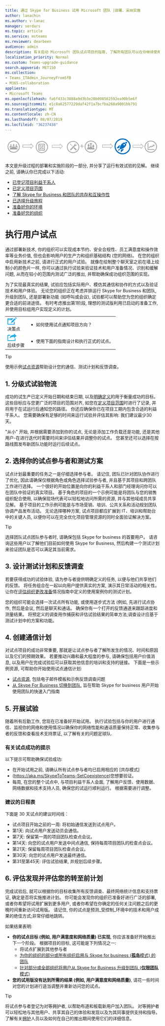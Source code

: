 ```yaml
---
title: 通过 Skype for Business 试用 Microsoft 团队 |部署、采纳实施
author: lanachin
ms.author: v-lanac
manager: serdars
ms.topic: article
ms.service: msteams
ms.reviewer: dearbeen
audience: admin
description: 有关启动 Microsoft 团队试点项目的指南, 了解所有团队可以在你继续使用 Skype for Business 时提供你的组织
localization_priority: Normal
ms.custom: Teams-upgrade-guidance
search.appverid: MET150
ms.collection:
- Teams_ITAdmin_JourneyFromSfB
- M365-collaboration
appliesto:
- Microsoft Teams
ms.openlocfilehash: fa6f433c3888a9d3b3e20b098562592ea90b5e6f
ms.sourcegitcommit: e1c8a62577229daf42f1a7bcfba268a9001bb791
ms.translationtype: MT
ms.contentlocale: zh-CN
ms.lasthandoff: 08/07/2019
ms.locfileid: "36237438"
---
```

![升级旅行图, 突出显示部署和实现](media/upgrade-banner-deployment.png "升级旅程的阶段, 重点介绍部署和实施阶段")

本文是升级过程的部署和实施阶段的一部分, 并分享了运行有效试验的见解。 继续之前, 请确认你已完成以下活动:

- [已登记项目利益干系人](upgrade-enlist-stakeholders.md)
- [已定义项目范围](https://aka.ms/SkypetoTeams-Scope)
- [了解 Skype for Business 和团队的共存和互操作性](https://aka.ms/SkypeToTeams-Coexist)
- [已选择升级旅程](upgrade-and-coexistence-of-skypeforbusiness-and-teams.md)
- [准备好你的环境](https://aka.ms/SkypeToTeams-TechnicalReadiness)
- [准备好您的组织](https://aka.ms/SkypeToTeams-UserReadiness)

# <a name="conduct-a-user-pilot"></a>执行用户试点

通过部署新技术, 你的组织可以实现成本节约、安全合规性、员工满意度和操作效率等业务价值, 但也会影响用户的生产力和组织基础结构 (您的网络)。 在您的组织中启用新技术之前, 请进行正式的用户试验。 就像在绘制整个聊天室之前在墙上绘制小的颜色片一样, 你可以通过执行试验来验证技术和用户准备情况、识别和缓解问题, 从而在较小的范围内测试广泛的推出, 并帮助确保成功组织范围的实现。

为了实现最真实的结果, 试验应包括实际用户、模仿其通信和协作的方式以及验证技术和用户体验。 无论您的组织正在考虑并排运行 Skype for Business 和团队, 升级到团队, 还是部署新功能 (如呼叫或会议), 试验都可以帮助您为您的组织确定更合适的前进途径。 有时考虑推出第1阶段, 理想的测试版利用已启动的准备工作, 并使用目标组用户实现定义的计划。

| | |
|---|---|
| ![描述决策点的图标](media/audio_conferencing_image7.png) <br/>决策点|<ul><li>如何使用试点通知项目方向？</li></ul> |
| ![描述下一步的图标](media/audio_conferencing_image9.png)<br/>后续步骤|<ul><li>使用下面的指南设计和执行正式的试点。</li></ul>|

> [!Tip]
> 使用示例[试点资源](https://aka.ms/UpgradeSuccessKit)帮助设计您的通信、测试计划和反馈调查。

## <a name="1-outline-pilot-logistics"></a>1. 分级式试验物流

成功的试生产已定义开始日期和结束日期, 以及[明确定义](upgrade-define-project-scope.md#project-goals)的用于衡量成功的目标。 这些目标应与您更广泛的项目的范围对齐, 如您在[定义项目范围](upgrade-define-project-scope.md)时进行了记录, 并将用于在试运行后通知您的路径。 你还应确保你已在项目工期内包含合适的利益干系人。 您需要确保有足够的时间来运行试验并评估其影响: 我们建议最少30天。

"从小" 开始, 并根据需要添加到你的试点, 无论是添加工作负载还是功能, 还是其他用户-在进行迭代时需要时间来评估结果并调整你的试点。 您甚至还可以选择在按路线图发布新团队功能时运行后续试点。

## <a name="2-select-your-pilot-participants-and-test-scenarios"></a>2. 选择你的试点参与者和测试方案

试点计划最重要的任务之一是仔细选择参与者。 请记住, 团队已针对团队协作进行了优化, 因此请确保仅根据角色或角色选择试验参与者, 并且基于其项目和跨团队工作进行选择。 一个很好的开始位置是向你的利益干系人和部门经理询问你可以在团队中验证的真实项目。 基于角色的项目的一个示例可能是将团队与您的销售组织配合使用, 以确保现场代表可以轻松地访问所需的资源, 并与其他域成员共享见解。 基于项目的工作示例可能是与市场营销、培训、公共关系和活动规划团队协调产品发布活动。 无论选择哪种方案, 试点项目都应扩展到 IT、培训和帮助台中的关键人员, 以便你可以在完全优化项目管理资源的同时全面验证解决方案。

> [!Tip]
> 选择团队试点团队参与者时, 请确保包括 Skype for business 的首要用户。 请咨询这些用户以了解他们目前如何使用 Skype for Business, 然后构建一个测试计划来验证团队是否可以满足其当前需求。

## <a name="3-design-your-test-plan-and-feedback-survey"></a>3. 设计测试计划和反馈调查

若要获得成功的试验体验, 请为参与者提供明确定义的任务, 以便与他们共享他们的反馈。 将任务组合在一起以向用户提供真实的方案, 演示其日常活动的相关性。 让你在[评估组织更改准备](https://aka.ms/OrgReadiness)情况指南中定义的使用案例你的测试计划。

您的组织可能会选择一次试点所有功能, 或使用逐步式方法 (例如, 先进行试点协作, 然后是会议, 然后是聊天和通话。 确保你有一个打开的反馈通道来跟踪进度和测量结果。 将预定义的调查用作捕获和评估试验结果的简单方法;调查设计应基于测试计划中的方案和功能。

## <a name="4-create-your-communications-plan"></a>4. 创建通信计划

对试点项目的成功非常重要, 那就是让试点参与者了解所发生的情况、时间和原因以及它们的预期效果。 若要推动兴趣和最大程度的参与, 请确保包括用户价值消息, 以及用户在完成试验后可以获取其他信息的培训和支持的链接。 下面是一些示例资源, 可帮助你开始使用试点通信计划:

- [试点资源](https://aka.ms/UpgradeSuccessKit), 包括电子邮件模板和示例反馈调查问题
- [从 Skype For Business 切换到团队](https://support.office.com/article/Switch-to-Teams-from-Skype-for-Business-6295a0ae-4e8e-4bba-a100-64cc951cc964), 旨在帮助 Skype for business 用户开始使用团队的快速入门指南

## <a name="5-conduct-your-pilot"></a>5. 开展试验

随着所有后勤工作, 您现在已准备好开始试用。 执行试验包括与你的用户进行通信、监视你的网络和使用情况以确保你的网络性能和通话质量保持正常、收集参与者的反馈和查看技术支持票证, 以了解有关的问题足球队.

### <a name="tips-for-pilot-success"></a>有关试点成功的提示

以下提示可帮助确保试验成功:

- 在开始试用之前, 请确认所有试点参与者均已启用相应的 [共存模式]
- (https://aka.ms/SkypeToTeams-SetCoexistence)您想要验证。
- 每周, 在您的整个试点中, 与项目利益干系人会面, 了解用户反馈、使用数据、网络数据和技术支持人员, 确保您的试运行顺利运行。 根据需要进行调整。

### <a name="suggested-timeline"></a>建议的日程表

下面是 30 天试点的建议时间线：

- 试点项目开始之前的一周: 将初始通信发送到试点用户。
- 第1天: 向试点用户发送动员会通信。
- 第7天: 保留第一周的项目团队检查点会议。
- 第14天: 向您的试点用户发送中间点通信, 保持每周项目团队的检查点会议。
- 第21天: 保留每周项目团队检查点会议。
- 第30天: 向您的试点用户发送最终通信。
- 第31至第45天: 评估试验结果, 并规划后续步骤。

## <a name="6-assess-learnings-and-evaluate-your-go-forward-plan"></a>6. 评估发现并评估您的转至前计划

完成试验后, 就可以根据你的目标收集所有反馈调查、最终网络统计信息和支持票证, 确定是否将实施推进计划。 你可能会发现你的组织已准备好进行广泛的部署, 或者你希望将试用扩展到更多用户, 或者你希望在你确定的任何关注问题之后的更晚时间重新访问试用版。 请记住, 你的试点是预测_受控制_环境中的技术和用户成果的绝佳方式;非常仔细地跳转。

如果结果表明:

- **你的试点目标 (例如, 用户满意度和网络质量) 已实现**, 你应该准备好开始推出下一个阶段。 根据项目的目标, 这可能是下列情况之一:
  - 将试点扩展到其他参与者
  - [为你的组织的部分或所有组织启用与 Skype for business (**孤岛**模式) 的团队](https://aka.ms/SkypeToTeams-SetCoexistence)
  - [针对部分或全部组织将用户从 Skype for Business 升级到团队 (**仅限团队**模式)](https://aka.ms/SkypeToTeams-SetCoexistence)
- **您的试用版没有达到所需的结果 (例如, 用户满意度和网络质量)**, 请花一些时间对您的计划进行适当调整并重新访问您的试点。

> [!Tip]
> 将试点参与者登记为对等拥护者, 以帮助布道和板载新用户加入团队。 对等拥护者可以轻松地与其他用户、共享其自己的体验和发现以及为其同事提供支持和指导。 了解有关[拥护](https://go.microsoft.com/fwlink/?linkid=859068)人员以及如何在自己的推出期间使用它们的详细信息。
